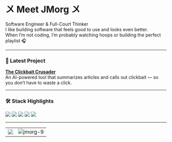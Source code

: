 <h1>〤 Meet JMorg 〤</h1>

<p>
  Software Engineer & Full-Court Thinker<br/>
  I like building software that feels good to use and looks even better.<br/>
  When I’m not coding, I’m probably watching hoops or building the perfect playlist 🎧
</p>


---

### 🧪 Latest Project  
[**The Clickbait Crusader**](https://the-clickbait-crusader-ui.vercel.app/)  
An AI-powered tool that summarizes articles and calls out clickbait — so you don’t have to waste a click.

---

### 🛠️ Stack Highlights

<p>
  <img src="https://img.shields.io/badge/.NET-5C2D91?style=flat&logo=.net&logoColor=white" />
  <img src="https://img.shields.io/badge/React-20232A?style=flat&logo=react&logoColor=61DAFB" />
  <img src="https://img.shields.io/badge/TypeScript-007ACC?style=flat&logo=typescript&logoColor=white" />
  <img src="https://img.shields.io/badge/AWS-FF9900?style=flat&logo=amazon-aws&logoColor=white" />
  <img src="https://img.shields.io/badge/PostgreSQL-316192?style=flat&logo=postgresql&logoColor=white" />
</p>

---

<table width="100%">
  <tr>
    <td align="left">
      <a href="https://buymeacoffee.com/jmorg">
        <img src="https://img.shields.io/badge/Buy%20Me%20a%20Coffee-ffdd00?style=flat&logo=buy-me-a-coffee&logoColor=black" />
      </a>
    </td>
    <td align="right">
      <img src="https://komarev.com/ghpvc/?username=jmorg-9&label=Profile%20Views&color=a24e20&style=flat" alt="jmorg-9" />
    </td>
  </tr>
</table>
